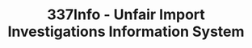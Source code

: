 ---
layout: default
bigquery: https://console.cloud.google.com/bigquery?p=patents-public-data&d=usitc_investigations&page=dataset&project=sheets-management-319211
citation: US International Trade Commission 337Info Unfair Import Investigations Information
  System
contributors: US International Trade Comission
cost: None
description: US International Trade Commission 337Info Unfair Import Investigations
  Information System contains data on investigations done under Section 337. Section
  337 declares the infringement of certain statutory intellectual property rights
  and other forms of unfair competition in import trade to be unlawful practices.
  Most Section 337 investigations involve allegations of patent or registered trademark
  infringement.
documentation: FAQ and tutorial available on the site
last_edit: Mon, 04 Apr 2022 19:10:40 GMT
location: https://pubapps2.usitc.gov/337external/
maintained_by: US International Trade Comission
schema_fields: '[''title'', ''respondent'', ''publication_number'', ''htsNumbers'',
  ''ouiiAttorney'', ''investigationNo'', ''gcAttorney'', ''aljAssigned'', ''markmanHearing'',
  ''targetDate'', ''endDateMarkmanHearing'', ''finalIdOnViolationDue'', ''teoIdDueDate'',
  ''patentNumber'', ''ouiiParticipation'', ''invUnfairAct'', ''currentActiveALJ'',
  ''investigationTermDate'', ''currentStatus'', ''id'', ''actualEndDateEvidHear'',
  ''trademarkNumbers'', ''cafcAppeals'', ''teoIdIssueDate'', ''finalDetViolation'',
  ''teoProceedingInvolved'', ''docketNo'', ''complainant'', ''scheduledEndDateEvidHear'',
  ''patentNumbers'', ''internalRemand'', ''teoReliefGranted'', ''lastUpdated'', ''issueDateOtherNonFinal'',
  ''finalIdOnViolationIssue'', ''copyrightNumbers'', ''scheduledStartDateEvidHear'',
  ''reportingRequirements'', ''startDateMarkmanHearing'', ''investigationType'', ''dateCreated'',
  ''actualStartDateEvidHear'', ''dateOfPublicationFrNotice'', ''dateComplaintFiled'',
  ''finalDetNoViolation'']'
shortname: unfair_import_investigations
tags:
- import
- legal
- trade
timeframe: 2008-2021 (prior to 2008 downloadable as a JSON file)
title: 337Info - Unfair Import Investigations Information System
uuid: 2721f5ec-e599-4890-9265-9706719fc71e
---